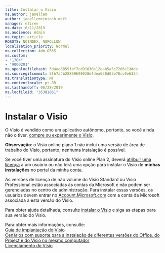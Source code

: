```yaml
---
title: Instalar o Visio
ms.author: janellem
author: janellemcintosh-msft
manager: eliree
ms.date: 6/11/2019
ms.audience: Admin
ms.topic: article
ROBOTS: NOINDEX, NOFOLLOW
localization_priority: Normal
ms.collection: Adm_O365
ms.custom:
- "1764"
- "9000201"
ms.openlocfilehash: 5d4ee6859fef7cd91630e12eab5a5c7206c13dde
ms.sourcegitcommit: 5fb7a4b28859690020efdea630d03e70cc0e6334
ms.translationtype: MT
ms.contentlocale: pt-BR
ms.lasthandoff: 06/28/2019
ms.locfileid: "35381861"
---
```

# <a name="install-visio"></a>Instalar o Visio

O Visio é vendido como um aplicativo autônomo, portanto, se você ainda não o tiver, [compre ou experimente o Visio](https://products.office.com/visio). 

**Observação**: o Visio online plano 1 não inclui uma versão de área de trabalho do Visio, portanto, nenhuma instalação é possível.

Se você tiver uma assinatura do Visio online Plan 2, deverá [atribuir uma licença](https://docs.microsoft.com/office365/admin/subscriptions-and-billing/assign-licenses-to-users?wt.mc_id=OfficeAdm_ClientDIA_Alchemy1764) a um usuário ou não terá uma opção para instalar o Visio de **minhas instalações** no portal da [minha conta](https://portal.office.com/account#installs). 

As versões de licença de não volume do Visio Standard ou Visio Professional estão associadas às contas da Microsoft e não podem ser gerenciadas no centro de administração. Para instalar essas versões, os usuários devem entrar no [Account.Microsoft.com](https://account.microsoft.com) com a conta da Microsoft associada a esta versão do Visio.

Para obter ajuda detalhada, consulte [instalar o Visio](https://support.office.com/article/f98f21e3-aa02-4827-9167-ddab5b025710?wt.mc_id=OfficeAdm_ClientDIA_Alchemy1764) e siga as etapas para sua versão do Visio.

Para obter mais informações, consulte:<br>
[Guia de implantação do Visio](https://docs.microsoft.com/deployoffice/deployment-guide-for-visio)<br>
[Cenários com suporte para a instalação de diferentes versões do Office, do Project e do Visio no mesmo computador](https://docs.microsoft.com/deployoffice/install-different-office-visio-and-project-versions-on-the-same-computer)<br>
[Licenciamento do Visio](https://products.office.com/visio/microsoft-visio-volume-licensing-visio-for-multiple-users)